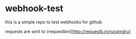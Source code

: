 webhook-test
============

this is a simple repo to test webhooks for github

requests are sent to (requestbin)[http://requestb.in/rucqmdru]
